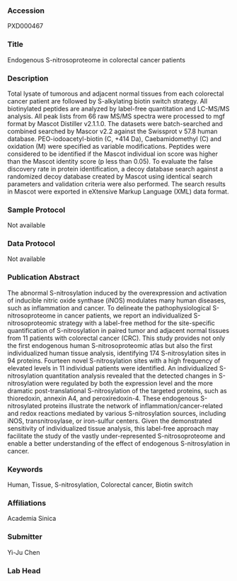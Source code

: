 ### Accession
PXD000467

### Title
Endogenous S-nitrosoproteome in colorectal cancer patients

### Description
Total lysate of tumorous and adjacent normal tissues from each colorectal cancer patient are followed by S-alkylating biotin switch strategy. All biotinylated peptides are analyzed by label-free quantitation and LC-MS/MS analysis. All peak lists from 66 raw MS/MS spectra were processed to mgf format by Mascot Distiller v2.1.1.0. The datasets were batch-searched and combined searched by Mascor v2.2 against the Swissprot v 57.8 human database. PEO-iodoacetyl-biotin (C, +414 Da), Caebamidomethyl (C) and oxidation (M) were specified as variable modifications. Peptides were considered to be identified if the Mascot individual ion score was higher than the Mascot identity score (p less than 0.05). To evaluate the false discovery rate in protein identification, a decoy database search against a randomized decoy database created by Mascot using identical search parameters and validation criteria were also performed. The search results in Mascot were exported in eXtensive Markup Language (XML) data format.

### Sample Protocol
Not available

### Data Protocol
Not available

### Publication Abstract
The abnormal S-nitrosylation induced by the overexpression and activation of inducible nitric oxide synthase (iNOS) modulates many human diseases, such as inflammation and cancer. To delineate the pathophysiological S-nitrosoproteome in cancer patients, we report an individualized S-nitrosoproteomic strategy with a label-free method for the site-specific quantification of S-nitrosylation in paired tumor and adjacent normal tissues from 11 patients with colorectal cancer (CRC). This study provides not only the first endogenous human S-nitrosoproteomic atlas but also the first individualized human tissue analysis, identifying 174 S-nitrosylation sites in 94 proteins. Fourteen novel S-nitrosylation sites with a high frequency of elevated levels in 11 individual patients were identified. An individualized S-nitrosylation quantitation analysis revealed that the detected changes in S-nitrosylation were regulated by both the expression level and the more dramatic post-translational S-nitrosylation of the targeted proteins, such as thioredoxin, annexin A4, and peroxiredoxin-4. These endogenous S-nitrosylated proteins illustrate the network of inflammation/cancer-related and redox reactions mediated by various S-nitrosylation sources, including iNOS, transnitrosylase, or iron-sulfur centers. Given the demonstrated sensitivity of individualized tissue analysis, this label-free approach may facilitate the study of the vastly under-represented S-nitrosoproteome and enable a better understanding of the effect of endogenous S-nitrosylation in cancer.

### Keywords
Human, Tissue, S-nitrosylation, Colorectal cancer, Biotin switch

### Affiliations
Academia Sinica

### Submitter
Yi-Ju Chen

### Lab Head


